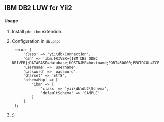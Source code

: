 ## IBM DB2 LUW for Yii2

#### Usage

1. Install `pdo_ibm` extension.
2. Configuration in `db.php`:

        return [
            'class' => 'yii\db\Connection',
            'dsn' => 'ibm:DRIVER={IBM DB2 ODBC DRIVER};DATABASE=database;HOSTNAME=hostname;PORT=50000;PROTOCOL=TCPIP;UID=username;PWD=password',
            'username' => 'username',
            'password' => 'password',
            'charset' => 'utf8',
            'schemaMap' => [
                'ibm' => [
                    'class' => 'yii\db\db2\Schema',
                    'defaultSchema' => 'SAMPLE'
                ]
            ]
        ];

3. :)
